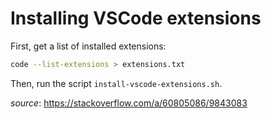 # Installing VSCode extensions

First, get a list of installed extensions:

```bash
code --list-extensions > extensions.txt
```

Then, run the script `install-vscode-extensions.sh`.

_source_: <https://stackoverflow.com/a/60805086/9843083>
